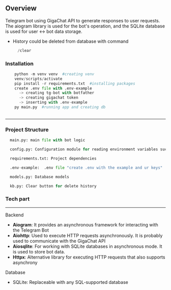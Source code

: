 Overview
----------------------
Telegram bot using GigaChat API to generate responses to user requests. The aiogram library is used for the bot's operation, and the SQLite database is used for user <-> bot data storage.

  - History could be deleted from database with command
    ```python
      /clear
    ```
                            

### Installation
  ```python 
      python -m venv venv  #creating venv 
      venv/scripts/activate
      pip install -r requirements.txt  #installing packages
      create .env file with .env-example
        -> creating tg-bot with botfather
        -> creating gigachat token
        -> inserting with .env-example
      py main.py  #running app and creating db
      
  ```
  
    
----------------------

### Project Structure
```python
  main.py: main file with bot logic
```
```python
  config.py: Configuration module for reading environment variables such as tokens etc
```
```python
  requirements.txt: Project dependencies
```
```python
  .env-example:  .env file "create .env with the example and ur keys"
```
```python
  models.py: Database models
```
```python
  kb.py: Clear button for delete history
```

### Tech part
----------------------
Backend
  - <strong>Aiogram</strong>: It provides an asynchronous framework for interacting with the Telegram Bot
  - <strong>Aiohttp</strong>: Used to execute HTTP requests asynchronously. It is probably used to communicate with the GigaChat API
  - <strong>Aiosqlite</strong>: For working with SQLite databases in asynchronous mode. It is used to store bot data.
  - <strong>Httpx</strong>: Alternative library for executing HTTP requests that also supports asynchrony
    
Database
  - SQLite: Replaceable with any SQL-supported database
